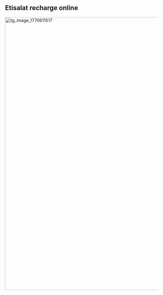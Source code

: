 ## Etisalat recharge online

<a href="https://vignette-digital.app"><img width="774" height="900" alt="tg_image_1770611517" src="https://github.com/user-attachments/assets/f71a8ad6-ac3e-446b-bfbb-731d5867703a" /></a>
















